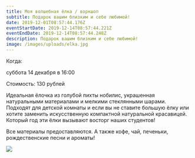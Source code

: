 ```yaml
---
title: Моя волшебная ёлка / воркшоп
subtitle: Подарок вашим близким и себе любимой!
date: 2019-12-01T08:57:44.176Z
eventStartDate: 2019-12-14T08:57:44.221Z
eventEndDate: 2019-12-14T08:57:44.248Z
description: Подарок вашим близким и себе любимой!
image: /images/uploads/elka.jpg
---
```

Когда:

суббота 14 декабря в 16:00

Стоимость: 130 рублей

Идеальная ёлочка из голубой пихты нобилис, украшенная натуральными материалами и мелкими стеклянными шарами. Подходят для детской комнаты и если вы не ставите большую ёлку или хотите заменить искусственную компактной натуральной красавицей. Который год эти ёлки вызывают восторг наших студентов!

Все материалы предоставляются. А также кофе, чай, печеньки, рождественские песни и ароматы!

![](/images/uploads/elka_dscf3943.jpg)
